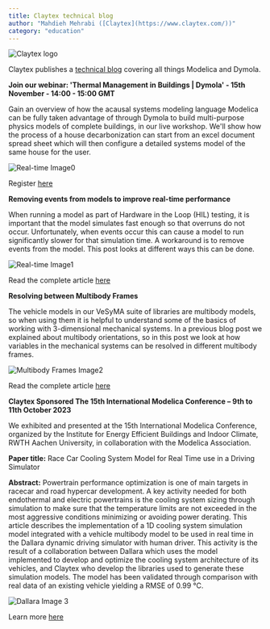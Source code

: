 ```yaml
---
title: Claytex technical blog
author: "Mahdieh Mehrabi ([Claytex](https://www.claytex.com/))"
category: "education"
---
```


![Claytex logo]( https://www.claytex.com/wp-content/uploads/2022/05/Claytex-TECHNIA-COMPANY-RGB-217-90.png "Claytex logo")

Claytex publishes a [technical blog](https://www.linkedin.com/showcase/our-technical-blog/) covering all things Modelica and Dymola.  


**Join our webinar: 'Thermal Management in Buildings | Dymola' - 15th November - 14:00 - 15:00 GMT**

Gain an overview of how the acausal systems modeling language Modelica can be fully taken advantage of through Dymola to build multi-purpose physics models of complete buildings, in our live workshop. We'll show how the process of a house decarbonization can start from an excel document spread sheet which will then configure a detailed systems model of the same house for the user.

![Real-time Image0]( https://www.claytex.com/wp-content/uploads/2023/11/SIMIF-2023-Dymola-Thermal-Management-in-Buildings.png " SIMIF 2023 Dymola Image0")

Register [here](https://www.technia.com/events/simif-2023-series-dymola/)


**Removing events from models to improve real-time performance**

When running a model as part of Hardware in the Loop (HIL) testing, it is important that the model simulates fast enough so that overruns do not occur. Unfortunately, when events occur this can cause a model to run significantly slower for that simulation time. A workaround is to remove events from the model. This post looks at different ways this can be done.

![Real-time Image1]( https://www.claytex.com/wp-content/uploads/2023/09/Claytex-Blog_Removing-events-from-models-to-improve-real-time-performance.png " Real-time Image1")

Read the complete article [here]( https://www.claytex.com/tech-blog/removing-events-from-models-to-improve-real-time-performance/)


**Resolving between Multibody Frames**

The vehicle models in our VeSyMA suite of libraries are multibody models, so when using them it is helpful to understand some of the basics of working with 3-dimensional mechanical systems. In a previous blog post we explained about multibody orientations, so in this post we look at how variables in the mechanical systems can be resolved in different multibody frames.

![Multibody Frames Image2]( https://www.claytex.com/wp-content/uploads/2023/09/Claytex-Blog_Resolving-Between-Multi-body-Frames.png " Multibody Frames Image2")

Read the complete article [here]( https://www.claytex.com/tech-blog/resolving-between-multibody-frames/)


**Claytex Sponsored The 15th International Modelica Conference – 9th to 11th October 2023**

We exhibited and presented at the 15th International Modelica Conference, organized by the Institute for Energy Efficient Buildings and Indoor Climate, RWTH Aachen University, in collaboration with the Modelica Association. 

**Paper title:** Race Car Cooling System Model for Real Time use in a Driving Simulator

**Abstract:** Powertrain performance optimization is one of main targets in racecar and road hypercar development. A key activity needed for both endothermal and electric powertrains is the cooling system sizing through simulation to make sure that the temperature limits are not exceeded in the most aggressive conditions minimizing or avoiding power derating. This article describes the implementation of a 1D cooling system simulation model integrated with a vehicle multibody model to be used in real time in the Dallara dynamic driving simulator with human driver. This activity is the result of a collaboration between Dallara which uses the model implemented to develop and optimize the cooling system architecture of its vehicles, and Claytex who develop the libraries used to generate these simulation models. The model has been validated through comparison with real data of an existing vehicle yielding a RMSE of 0.99 °C.

![Dallara Image 3]( https://www.claytex.com/wp-content/uploads/2023/09/Claytex-Paper-Racecar-Cooling-System-Model-for-RealTime-use-in-a-Driving-Simulator.png "Dallara Image3")

Learn more [here]( https://www.claytex.com/news-and-events/the-15th-international-modelica-conference-9th-to-11th-october-2023-aachen-germany/)
